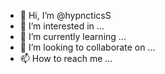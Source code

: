 - 👋 Hi, I’m @hypncticsS
- 👀 I’m interested in ...
- 🌱 I’m currently learning ...
- 💞️ I’m looking to collaborate on ...
- 📫 How to reach me ...

<!---
hypncticsS/hypncticsS is a ✨ special ✨ repository because its `README.md` (this file) appears on your GitHub profile.
You can click the Preview link to take a look at your changes.
--->
